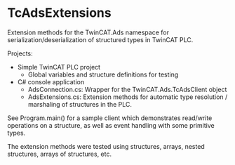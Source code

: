 # TcAdsExtensions
Extension methods for the TwinCAT.Ads namespace for serialization/deserialization of structured types in TwinCAT PLC.

Projects:
- Simple TwinCAT PLC project
  - Global variables and structure definitions for testing
- C# console application
  - AdsConnection.cs: Wrapper for the TwinCAT.Ads.TcAdsClient object
  - AdsExtensions.cs: Extension methods for automatic type resolution / marshaling of structures in the PLC.
  
See Program.main() for a sample client which demonstrates read/write operations on a structure, as well as event handling with some primitive types.

The extension methods were tested using structures, arrays, nested structures, arrays of structures, etc.
